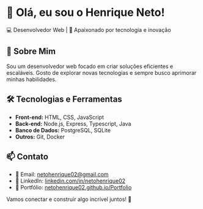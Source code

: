 # 👋 Olá, eu sou o Henrique Neto!

💻 Desenvolvedor Web | 🚀 Apaixonado por tecnologia e inovação  

## 🚀 Sobre Mim  
Sou um desenvolvedor web focado em criar soluções eficientes e escaláveis. Gosto de explorar novas tecnologias e sempre busco aprimorar minhas habilidades.  

## 🛠️ Tecnologias e Ferramentas  
- **Front-end:** HTML, CSS, JavaScript
- **Back-end:** Node.js, Express, Typescript, Java
- **Banco de Dados:** PostgreSQL, SQLite
- **Outros:** Git, Docker

## 📫 Contato  
- 📧 Email: [netohenrique02@gmail.com](mailto:netohenrique02@gmail.com)  
- 💼 LinkedIn: [linkedin.com/in/netohenrique02](https://www.linkedin.com/in/netohenrique02/)  
- 🚀 Portfólio: [netohenrique02.github.io/Portfolio](https://netohenrique02.github.io/Portfolio/)  

Vamos conectar e construir algo incrível juntos! 🚀
